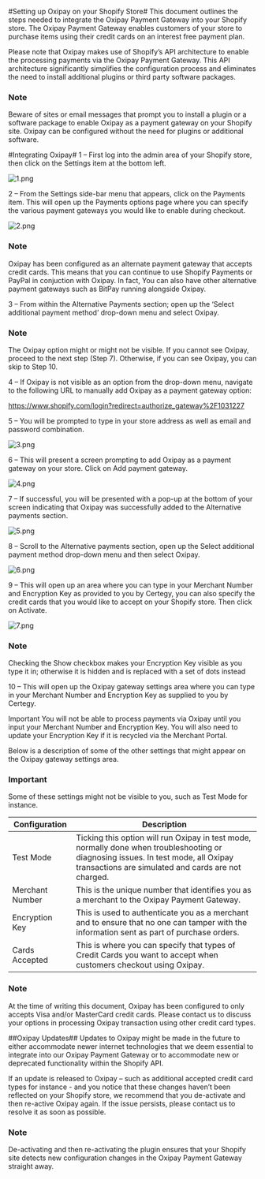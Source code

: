 #Setting up Oxipay on your Shopify Store#
This document outlines the steps needed to integrate the Oxipay Payment Gateway into your Shopify store. The Oxipay Payment Gateway enables customers of your store to purchase items using their credit cards on an interest free payment plan.

Please note that Oxipay makes use of Shopify’s API architecture to enable the processing payments via the Oxipay Payment Gateway. This API architecture significantly simplifies the configuration process and eliminates the need to install additional plugins or third party software packages.

<div class="panel panel-primary">
  <div class="panel-heading">
    <h3 class="panel-title">Note</h3>
  </div>
  <div class="panel-body">
    Beware of sites or email messages that prompt you to install a plugin or a software package to enable Oxipay as a payment gateway on your Shopify site. Oxipay can be configured without the need for plugins or additional software.
  </div>
</div>

#Integrating Oxipay#
1 – First log into the admin area of your Shopify store, then click on the Settings item at the bottom left.

![1.png](/img/platforms/shopify/1.png)

2 – From the Settings side-bar menu that appears, click on the Payments item. This will open up the Payments options page where you can specify the various payment gateways you would like to enable during checkout.

![2.png](/img/platforms/shopify/2.png)

<div class="panel panel-primary">
  <div class="panel-heading">
    <h3 class="panel-title">Note</h3>
  </div>
  <div class="panel-body">
    Oxipay has been configured as an alternate payment gateway that accepts credit cards. This means that you can continue to use Shopify Payments or PayPal in conjuction with Oxipay. In fact, You can also have other alternative payment gateways such as BitPay running alongside Oxipay.
  </div>
</div>

3 – From within the Alternative Payments section; open up the ‘Select additional payment method’ drop-down menu and select Oxipay.

<div class="panel panel-primary">
  <div class="panel-heading">
    <h3 class="panel-title">Note</h3>
  </div>
  <div class="panel-body">
    The Oxipay option might or might not be visible. If you cannot see Oxipay, proceed to the next step (Step 7). Otherwise, if you can see Oxipay, you can skip to Step 10.
  </div>
</div>

4 – If Oxipay is not visible as an option from the drop-down menu, navigate to the following URL to manually add Oxipay as a payment gateway option:
 
https://www.shopify.com/login?redirect=authorize_gateway%2F1031227

5 – You will be prompted to type in your store address as well as email and password combination.

![3.png](/img/platforms/shopify/3.png)

6 – This will present a screen prompting to add Oxipay as a payment gateway on your store. Click on Add payment gateway.

![4.png](/img/platforms/shopify/4.png)

7 – If successful, you will be presented with a pop-up at the bottom of your screen indicating that Oxipay was successfully added to the Alternative payments section.

![5.png](/img/platforms/shopify/5.png)

8 – Scroll to the Alternative payments section, open up the Select additional payment method drop-down menu and then select Oxipay.

![6.png](/img/platforms/shopify/6.png)

9 – This will open up an area where you can type in your Merchant Number and Encryption Key as provided to you by Certegy, you can also specify the credit cards that you would like to accept on your Shopify store. Then click on Activate.

![7.png](/img/platforms/shopify/7.png)

<div class="panel panel-primary">
  <div class="panel-heading">
    <h3 class="panel-title">Note</h3>
  </div>
  <div class="panel-body">
    Checking the Show checkbox makes your Encryption Key visible as you type it in; otherwise it is hidden and is replaced with a set of dots instead 
  </div>
</div>

10 – This will open up the Oxipay gateway settings area where you can type in your Merchant Number and Encryption Key as supplied to you by Certegy.

Important You will not be able to process payments via Oxipay until you input your Merchant Number and Encryption Key. You will also need to update your Encryption Key if it is recycled via the Merchant Portal.

Below is a description of some of the other settings that might appear on the Oxipay gateway settings area.

<div class="panel panel-danger">
  <div class="panel-heading">
    <h3 class="panel-title">Important</h3>
  </div>
  <div class="panel-body">
    Some of these settings might not be visible to you, such as Test Mode for instance.
  </div>
</div>
 
<table class="table">
  <thead>
    <tr>
      <th>Configuration</th>
      <th>Description</th>
    </tr>
  </thead>
  <tbody>
    <tr>
      <td>Test Mode</td>
      <td>Ticking this option will run Oxipay in test mode, normally done when troubleshooting or diagnosing issues. In test mode, all Oxipay transactions are simulated and cards are not charged.</td>
    </tr>
    <tr>
      <td>Merchant Number</td>
      <td>This is the unique number that identifies you as a merchant to the Oxipay Payment Gateway.</td>
    </tr>
    <tr>
      <td>Encryption Key</td>
      <td>This is used to authenticate you as a merchant and to ensure that no one can tamper with the information sent as part of purchase orders.</td>
    </tr>
    <tr>
      <td>Cards Accepted</td>
      <td>This is where you can specify that types of Credit Cards you want to accept when customers checkout using Oxipay.</td>
    </tr>
  </tbody>
</table>

<div class="panel panel-primary">
  <div class="panel-heading">
    <h3 class="panel-title">Note</h3>
  </div>
  <div class="panel-body">
    At the time of writing this document, Oxipay has been configured to only accepts Visa and/or MasterCard credit cards. Please contact us to discuss your options in processing Oxipay transaction using other credit card types.
  </div>
</div>
 
##Oxipay Updates##
Updates to Oxipay might be made in the future to either accommodate newer internet technologies that we deem essential to integrate into our Oxipay Payment Gateway or to accommodate new or deprecated functionality within the Shopify API.
 
If an update is released to Oxipay – such as additional accepted credit card types for instance - and you notice that these changes haven’t been reflected on your Shopify store, we recommend that you de-activate and then re-active Oxipay again. If the issue persists, please contact us to resolve it as soon as possible.
 
<div class="panel panel-primary">
  <div class="panel-heading">
    <h3 class="panel-title">Note</h3>
  </div>
  <div class="panel-body">
    De-activating and then re-activating the plugin ensures that your Shopify site detects new configuration changes in the Oxipay Payment Gateway straight away.
  </div>
</div>
